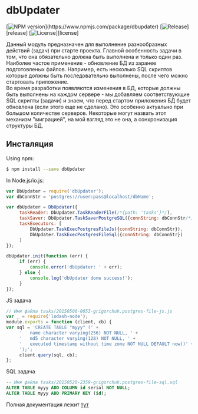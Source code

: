﻿# dbUpdater

[![NPM version](https://img.shields.io/npm/v/grunt-uncss.svg?)](https://www.npmjs.com/package/dbupdater)
[![Release](https://img.shields.io/github/release/citusdata/dbupdater.svg)][release]
[![License](https://img.shields.io/:license-MITLv3-blue.svg)][license]

Данный модуль предназначен для выполнение разнообразных действий (задач) при старте проекта.
Главной особенность задачи в том, что она обязательно должна быть выполнена и только один раз.
Наиболее частое применение - обновление БД из заранее подготовленых файлов.
Например, есть несколько SQL скриптов которые должны быть последовательно выполнены, после чего можно стартовать приложение.
<br/>
Во время разработки появляются изменения в БД, которые должны быть выполнены на каждом сервере - мы добавляем соответствующие SQL скрипты (задачи)
и знаем, что перед стартом приложения БД будет обновлена (если этого еще не сделано). Это особенно актуально при большом количестве серверов.
Некоторые могут назвать этот механизм "миграцией", на мой взгляд это не она, а сонхронизация структуры БД.

## Инсталяция

Using npm:

```bash
$ npm install --save dbUpdater
```

In Node.js/io.js:

```js
var DbUpdater = require('dbUpdater');
var dbConnStr = 'postgres://user:pass@localhost/dbName';

var dbUpdater = DbUpdater({
     taskReader: DbUpdater.TaskReaderFile(/*{path: 'tasks'}*/),
     taskSaver: DbUpdater.TaskSaverPostgreSQL({connString: dbConnStr/*, dbTable: 'tasks'*/}),
     taskExecutors: [
         DbUpdater.TaskExecPostgresFileJs({connString: dbConnStr}),
         DbUpdater.TaskExecPostgresFileSql({connString: dbConnStr})
     ]
});

dbUpdater.init(function (err) {
     if (err) {
         console.error('dbUpdater: ' + err);
     } else {
         console.log('dbUpdater done success!');
     }
});
```

JS задача
```js
// Имя файла tasks/20150506-0053-grigorchuk.postgres-file-js.js
var _ = require('lodash-node');
module.exports = function (client, cb) {
var sql = 'CREATE TABLE "myyy" (' +
     '   name character varying(256) NOT NULL, ' +
     '   md5 character varying(128) NOT NULL, ' +
     '   executed timestamp without time zone NOT NULL DEFAULT now()' +
     ');';
     client.query(sql, cb);
};
```

SQL задача
```sql
-- Имя файла tasks/20150520-2359-grigorchuk.postgres-file-sql.sql
ALTER TABLE myyy ADD COLUMN id serial NOT NULL;
ALTER TABLE myyy ADD PRIMARY KEY (id);
```

Полная документация лежит [тут](http://predokmif.github.io/doc/dbUpdater/)
